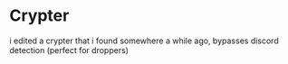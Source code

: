 # Crypter
i edited a crypter that i found somewhere a while ago, bypasses discord detection (perfect for droppers)
